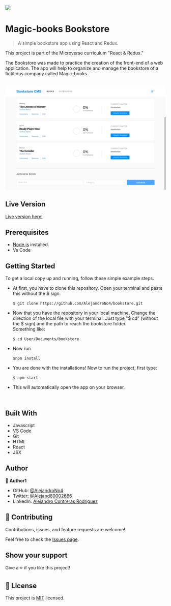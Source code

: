 ![](https://img.shields.io/badge/Microverse-blueviolet)

# Magic-books Bookstore

> A simple bookstore app using React and Redux.


This project is part of the Microverse curriculum "React & Redux." 

The Bookstore was made to practice the creation of the front-end of a web application. The app will help to organize and manage the bookstore of a fictitious company called Magic-books.

<br/>

<img src="app_screenshot.png"/>

## Live Version

[Live version here!](https://bookstore-no4.herokuapp.com)


## Prerequisites

- [Node.js](https://nodejs.org/en/) installed.
- Vs Code

## Getting Started

To get a local copy up and running, follow these simple example steps.

- At first, you have to clone this repository. Open your terminal and paste this without the $ sign.

      $ git clone https://github.com/AlejandroNo4/bookstore.git

- Now that you have the repository in your local machine. Change the direction of the local file with your terminal. Just type "$ cd" (without the $ sign) and the path to reach the bookstore folder.<br/>
  Something like:

      $ cd User/Documents/bookstore

- Now run 

      $npm install

- You are done with the installations! Now to run the project, first type:

      $ npm start

- This will automatically open the app on your browser.

<br/>

## Built With

- Javascript
- VS Code
- Git
- HTML
- React
- JSX

## Author

👤 **Author1**

- GitHub: [@AlejandroNo4](https://github.com/AlejandroNo4)
- Twitter: [@Alejand80002666](https://twitter.com/Alejand80002666)
- LinkedIn: [Alejandro Contreras Rodriguez](https://www.linkedin.com/in/alejandro-contreras-rodriguez-b524821b5)

## 🤝 Contributing

Contributions, issues, and feature requests are welcome!

Feel free to check the [Issues page](https://github.com/AlejandroNo4/bookstore/issues).

## Show your support

Give a ⭐️ if you like this project!

## 📝 License

This project is [MIT](./MIT.md) licensed.

